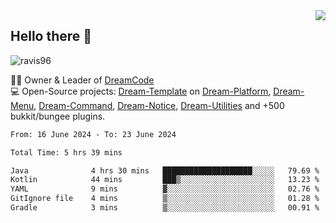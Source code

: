 <img align='right' src="https://github-readme-stats.vercel.app/api?username=Ravis96&show_icons=true">

## Hello there 👋
<p align="left"> <img src="https://komarev.com/ghpvc/?username=ravis96&label=Profile%20views&color=0e75b6&style=flat" alt="ravis96" /> </p>

👨‍💻 Owner & Leader of [DreamCode](https://github.com/DreamPoland) <br>
💻 Open-Source projects: [Dream-Template](https://github.com/DreamPoland/dream-template) on [Dream-Platform](https://github.com/DreamPoland/dream-platform), [Dream-Menu](https://github.com/DreamPoland/dream-menu), [Dream-Command](https://github.com/DreamPoland/dream-command), [Dream-Notice](https://github.com/DreamPoland/dream-notice), [Dream-Utilities](https://github.com/DreamPoland/dream-utilities) and +500 bukkit/bungee plugins.

<!--START_SECTION:waka-->

```txt
From: 16 June 2024 - To: 23 June 2024

Total Time: 5 hrs 39 mins

Java              4 hrs 30 mins   ████████████████████░░░░░   79.69 %
Kotlin            44 mins         ███▒░░░░░░░░░░░░░░░░░░░░░   13.23 %
YAML              9 mins          ▓░░░░░░░░░░░░░░░░░░░░░░░░   02.76 %
GitIgnore file    4 mins          ▒░░░░░░░░░░░░░░░░░░░░░░░░   01.28 %
Gradle            3 mins          ▒░░░░░░░░░░░░░░░░░░░░░░░░   00.91 %
```

<!--END_SECTION:waka-->
